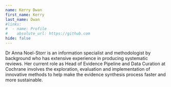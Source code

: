 ```yaml
---
name: Kerry Dwan
first_name: Kerry
last_name: Dwan
#links:
#  - name: Profile
#    absolute_url: https://github.com
hide: false
---
```


Dr Anna Noel-Storr is an information specialist and methodologist by background who has extensive experience in producing systematic reviews. Her current role as Head of Evidence Pipeline and Data Curation at Cochrane involves the exploration, evaluation and implementation of innovative methods to help make the evidence synthesis process faster and more sustainable.